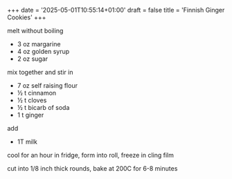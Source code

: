 +++
date = '2025-05-01T10:55:14+01:00'
draft = false
title = 'Finnish Ginger Cookies'
+++

melt without boiling
* 3 oz margarine
* 4 oz golden syrup
* 2 oz sugar

mix together and stir in
* 7 oz self raising flour
* ½ t cinnamon
* ½ t cloves
* ½ t bicarb of soda
* 1 t ginger

add 
* 1T milk

cool for an hour in fridge, form into roll, freeze in cling film

cut into 1/8 inch thick rounds, bake at 200C for 6-8 minutes


